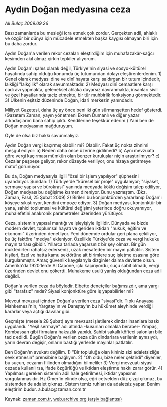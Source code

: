 # Aydın Doğan medyasına ceza

*Ali Bulaç 2009.09.26*

<tr><td class="metin" colspan="2" style="padding-top: 20px; padding-left: 5px; ">Bazı zamanlarda bu mesleği icra etmek çok zordur. Gerçekten adil, ahlaklı ve özgür bir dünya için mücadele etmekten başka kaygısı olmayan biri için bu daha zordur.</td></tr><tr><td class="metin" colspan="2" style="padding-top: 20px; padding-left: 5px; "><p>Aydın Doğan'a verilen rekor cezaları eleştirdiğim için muhafazakâr-sağcı kesimden akıl almaz çirkin tepkiler alıyorum.
<p>Aydın Doğan'ı şahıs olarak değil, Türkiye'nin siyasi ve sosyo-kültürel hayatında sahip olduğu konumda üç tutumundan dolayı eleştirenlerdenim. 1) Genel olarak medyası dine ve dinî hayata karşı saldırgan bir tutum içindedir, laikliği "laikçilik" olarak savunmaktadır. 2) Medyası dinî cemaatlere karşı cadı avı yapmakta, geleneksel ahlaka duyarsız davranmakta, insanları sivil ve özel hayatlarında taciz etmekte, bir tür muhbirlik fonksiyonu görmektedir. 3) Ülkenin eşitsiz düzeninde Doğan, idari merkezin yanındadır.
<p>Milliyet Gazetesi, daha üç ay önce beni iki gün sürmanşetten hedef gösterdi. (Gazetem Zaman, yayın yönetmeni Ekrem Dumanlı ve diğer yazar arkadaşlarım bana sahip çıktı. Kendilerine teşekkür ederim.) Yani ben de Doğan medyasının mağduruyum.
<p>Öyle de olsa biz hakkı savunmalıyız.
<p>Aydın Doğan vergi kaçırmış olabilir mi? Olabilir. Fakat üç nokta zihnimi meşgul ediyor: a) Neden daha önce üzerine gidilmedi? b) Aynı mevzuata göre vergi kaçırması mümkün olan benzer kuruluşlar niçin araştırılmıyor? c) Cezalar peşpeşe geliyor, rekor düzeyde veriliyor, onu hizaya getirmeye matuf görünüyor.
<p>Bu da, Doğan medyasıyla ilgili "özel bir işlem yapılıyor" şüphesini uyandırıyor. Şundan: 1) Türkiye'de "küresel bir proje" uygulanıyor; "siyaset, sermaye yapısı ve bürokrasi" yanında medyada köklü değişim talep ediliyor, Doğan medyası bu değişime kısmen direniyor. Bunu yazmıştım. (Bkz. Zaman, Fasıl, 25 Şubat 2009) 2) Birileri bu konjonktürden yararlanıp Doğan'ı köşeye sıkıştırıyor, kendini empoze ediyor. 3) Doğan medyası, konjonktür bir yana, sahici toplumsal ve kültürel değişimi yeterince doğru okuyamıyor, muhalefetini anakronik parametreler üzerinden yürütüyor. 
<p>Ceza, sistemin yapısal mantığı ve işleyişiyle ilgilidir. Dünyada ve bizde modern devlet, toplumsal hayatı ve geriden iktidarı "hukuk, eğitim ve ekonomi" üzerinden denetliyor. Yeni dönemde ordular geri plana çekiliyor, bu üç faktöre "medya" ekleniyor. Özellikle Türkiye'de ceza ve vergi hukuku mayın tarlası gibidir. Yıllarca tarlada yaşarsınız bir şey olmaz. Bir gün muktedirleri rahatsız ederseniz, uzak mesafeden bir mayın patlatılır. Sistem kişileri, özel ve hatta kamu sektörüne ait birimlere suç işletme esasına göre kurgulanmıştır. Amaç güvenlik kaygılarıyla dizginler daima devlette olsun. Amerika'da 1920'lerde Al Capone, içki kaçırıyordu, suçu sabit olmadı, vergi üzerinden devlet onu çökertti. Muhakeme usulü yanlış olduğundan ceza adil değildi.
<p>Doğan'a verilen ceza da böyledir. Elbette denetçiler bağımsızdır, ama yargı gibi "tarafsız" mıdır? Siyasi konjonktüre göre iş yapabilirler mi?
<p>Mevcut mevzuat içinden Doğan'a verilen ceza "siyasi"dir. Tıpkı Anayasa Mahkemesi'nin, Yargıtay'ın ve Danıştay'ın bu hükümet aleyhinde verdiği kararlar veya açtığı davalar gibi.
<p>Geçmişte (mesela 28 Şubat) aynı mevzuat işletilerek dindar insanlara baskı uygulandı. "Yeşil sermaye" adı altında -kusurları olmakla beraber- Yimpaş, Kombassan gibi firmalara haksızlık yapıldı. Sahibi sakallı köfteci salonları bile taciz edildi. Bugün Doğan'a verilen ceza dün dindarlara verilenin aynısıydı, yarın devran değişir, onların bastığı yerlerde mayınlar patlatılır.
<p>Ben Doğan'ın avukatı değilim. 1) "Bir topluluğa olan kininiz sizi adaletsizliğe sevk etmesin" prensibine bağlıyım. 2) "Oh oldu, bize neler çektirdi" diyenler, bu suçun, cezanın fiilinden olmadığını bilmeliler 3) Vergi mevzuatı siyasi cezada kullanılırsa, ifade özgürlüğü ve iktidarı eleştirme hakkı zarar görür. 4) Yapılması gereken sistemin adil hale getirilmesi, iktidar yapısının sorgulanmasıdır. Hz Ömer'in elinde olsa, eğri cetvelden düz çizgi çıkmaz, bu sistemden de adalet çıkmaz. Sistem temiz ruhları da adaletsiz yapar. Benim eleştirim budur. a.bulac@zaman.com.tr<br/></p></p></p></p></p></p></p></p></p></p></p></td></tr>

Kaynak: [zaman.com.tr](http://zaman.com.tr/yazar.do?yazino=896324), [web.archive.org (arşiv bağlantısı)](http://web.archive.org/web/20100110051226/http://www.zaman.com.tr:80/yazar.do?yazino=896324)

